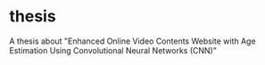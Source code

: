 # thesis

A thesis about "Enhanced Online Video Contents Website with Age Estimation Using Convolutional Neural Networks (CNN)"

